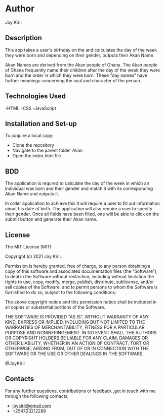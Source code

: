 # Author

Joy Kirii

## Description

This app takes a user's birthday on the and calculates the day of the week they were born and depending on their gender, outputs their Akan Name.

Akan Names are derived from the Akan people of Ghana. The Akan people of Ghana frequently name their children after the day of the week they were born and the order in which they were born. These "day names" have further meanings concerning the soul and character of the person.

## Technologies Used

-HTML
-CSS
-JavaScript

## Installation and Set-up

To acquire a local copy:

- Clone the repository
- Navigate to the parent folder Akan
- Open the index.html file

## BDD

The application is requred to calculate the day of the week in which an individual was born and their gender and match it with its corresponding Akan Name and outputs it.

In order application to achieve this it will require a user to fill out information about his date of birth. The application will also require a user to specify their gender. Once all fields have been filled, one will be able to click on the submit button and generate their Akan name.

## License

The MIT License (MIT)

Copyright (c) 2021 Joy Kirii.

Permission is hereby granted, free of charge, to any person obtaining a copy of this software and associated documentation files (the "Software"), to deal in the Software without restriction, including without limitation the rights to use, copy, modify, merge, publish, distribute, sublicense, and/or sell copies of the Software, and to permit persons to whom the Software is furnished to do so, subject to the following conditions:

The above copyright notice and this permission notice shall be included in all copies or substantial portions of the Software.

THE SOFTWARE IS PROVIDED "AS IS", WITHOUT WARRANTY OF ANY KIND, EXPRESS OR IMPLIED, INCLUDING BUT NOT LIMITED TO THE WARRANTIES OF MERCHANTABILITY, FITNESS FOR A PARTICULAR PURPOSE AND NONINFRINGEMENT. IN NO EVENT SHALL THE AUTHORS OR COPYRIGHT HOLDERS BE LIABLE FOR ANY CLAIM, DAMAGES OR OTHER LIABILITY, WHETHER IN AN ACTION OF CONTRACT, TORT OR OTHERWISE, ARISING FROM, OUT OF OR IN CONNECTION WITH THE SOFTWARE OR THE USE OR OTHER DEALINGS IN THE SOFTWARE.

@JoyKirii

## Contacts

For any further questions, contributions or feedback ,get in touch with me through the following contacts;

- joykirii@gmail.com
- +254723212289
